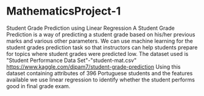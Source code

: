 # MathematicsProject-1
Student Grade Prediction using Linear Regression
A Student Grade Prediction is a way of predicting a student grade based on his/her previous marks and various other parameters. 
We can use machine learning for the student grades prediction task so that instructors can help students prepare for topics where student grades were predicted low. 
The dataset used is "Student Performance Data Set"-"student-mat.csv"
https://www.kaggle.com/dipam7/student-grade-prediction
Using this dataset containing attributes of 396 Portuguese students and the features available we use linear regression to identify whether the student performs good in final grade exam.
